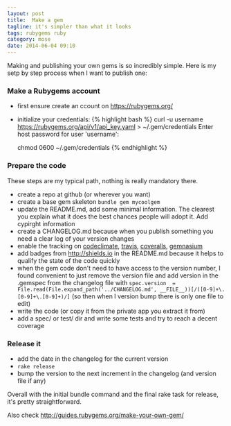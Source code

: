 ```yaml
---
layout: post
title:  Make a gem
tagline: it's simpler than what it looks
tags: rubygems ruby
category: mose
date: 2014-06-04 09:10
---
```

Making and publishing your own gems is so incredibly simple. Here is my setp by step process when I want to publish one:

### Make a Rubygems account

- first ensure create an ccount on https://rubygems.org/
- initialize your credentials:
  {% highlight bash %}
  curl -u username https://rubygems.org/api/v1/api_key.yaml > ~/.gem/credentials
  Enter host password for user 'username':

  chmod 0600 ~/.gem/credentials
  {% endhighlight %}

### Prepare the code

These steps are my typical path, nothing is really mandatory there.

- create a repo at github (or wherever you want)
- create a base gem skeleton `bundle gem mycoolgem`
- update the README.md, add some minimal information. The clearest you explain what it does the best chances people will adopt it. Add cypirght information
- create a CHANGELOG.md because when you publish something you need a clear log of your version changes
- enable the tracking on [codeclimate][1], [travis][2], [coveralls][3], [gemnasium][4]
- add badges from <http://shields.io> in the README.md because it helps to qualify the state of the code quickly
- when the gem code don't need to have access to the version number, I found convenient to just remove the version file and add version in the .gemspec from the changelog file with
  `spec.version  = File.read(File.expand_path('../CHANGELOG.md', __FILE__))[/([0-9]+\.[0-9]+\.[0-9]+)/]`
  (so then when I version bump there is only one file to edit)
- write the code (or copy it from the private app you extract it from)
- add a spec/ or test/ dir and write some tests and try to reach a decent coverage

### Release it

- add the date in the changelog for the current version
- `rake release`
- bump the version to the next increment in the changelog (and version file if any)

Overall with the initial bundle command and the final rake task for release, it's pretty straightforward.

Also check <http://guides.rubygems.org/make-your-own-gem/>

[1]: https://codeclimate.com/
[2]: https://travis-ci.org/
[3]: https://coveralls.io/
[4]: https://gemnasium.com
